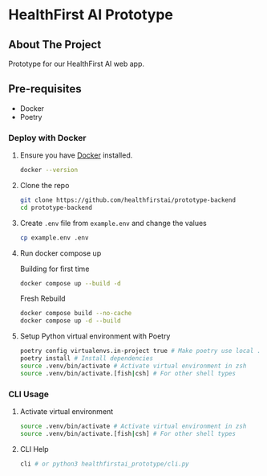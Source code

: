 # HealthFirst AI Prototype

## About The Project

Prototype for our HealthFirst AI web app.

## Pre-requisites

- Docker
- Poetry

### Deploy with Docker

1. Ensure you have [Docker](https://www.docker.com/) installed.

   ```sh
   docker --version
   ```

2. Clone the repo

   ```sh
   git clone https://github.com/healthfirstai/prototype-backend
   cd prototype-backend
   ```

3. Create `.env` file from `example.env` and change the values

   ```sh
   cp example.env .env
   ```

4. Run docker compose up

   Building for first time

   ```sh
   docker compose up --build -d
   ```

   Fresh Rebuild

   ```sh
   docker compose build --no-cache
   docker compose up -d --build
   ```

5. Setup Python virtual environment with Poetry

   ```sh
   poetry config virtualenvs.in-project true # Make poetry use local .venv folder
   poetry install # Install dependencies
   source .venv/bin/activate # Activate virtual environment in zsh
   source .venv/bin/activate.[fish|csh] # For other shell types
   ```

### CLI Usage

1. Activate virtual environment

   ```sh
   source .venv/bin/activate # Activate virtual environment in zsh
   source .venv/bin/activate.[fish|csh] # For other shell types
   ```

2. CLI Help

   ```sh
   cli # or python3 healthfirstai_prototype/cli.py
   ```
